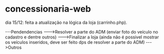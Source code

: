 # concessionaria-web
dia 15/12: feita a atualização na lógica da loja (carrinho.php).








---Pendendencias
--->Resolver a parte do ADM (enviar foto do veículo no cadastro e dentre outros)
--->Finalizar a loja (ainda não é possivel mostrar os veículos inseridos, deve ser feito dps de resolver a parte do ADM)
--->Outros
